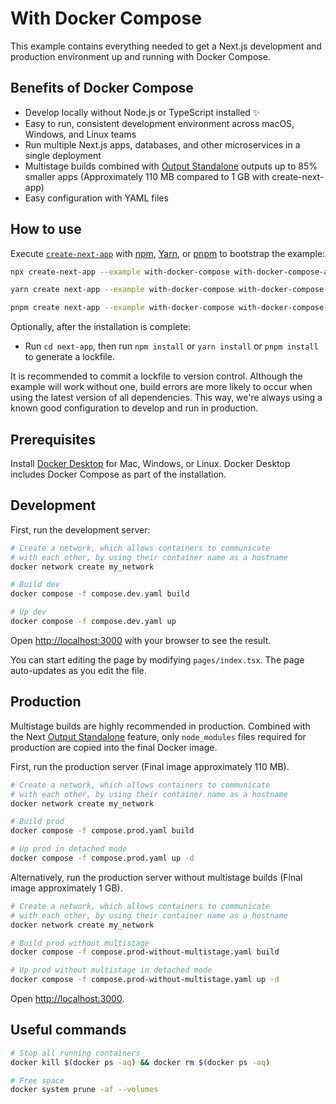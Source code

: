 # With Docker Compose

This example contains everything needed to get a Next.js development and production environment up and running with Docker Compose.

## Benefits of Docker Compose

- Develop locally without Node.js or TypeScript installed ✨
- Easy to run, consistent development environment across macOS, Windows, and Linux teams
- Run multiple Next.js apps, databases, and other microservices in a single deployment
- Multistage builds combined with [Output Standalone](https://nextjs.org/docs/advanced-features/output-file-tracing#automatically-copying-traced-files) outputs up to 85% smaller apps (Approximately 110 MB compared to 1 GB with create-next-app)
- Easy configuration with YAML files

## How to use

Execute [`create-next-app`](https://github.com/vercel/next.js/tree/canary/packages/create-next-app) with [npm](https://docs.npmjs.com/cli/init), [Yarn](https://yarnpkg.com/lang/en/docs/cli/create/), or [pnpm](https://pnpm.io) to bootstrap the example:

```bash
npx create-next-app --example with-docker-compose with-docker-compose-app
```

```bash
yarn create next-app --example with-docker-compose with-docker-compose-app
```

```bash
pnpm create next-app --example with-docker-compose with-docker-compose-app
```

Optionally, after the installation is complete:

- Run `cd next-app`, then run `npm install` or `yarn install` or `pnpm install` to generate a lockfile.

It is recommended to commit a lockfile to version control. Although the example will work without one, build errors are more likely to occur when using the latest version of all dependencies. This way, we're always using a known good configuration to develop and run in production.

## Prerequisites

Install [Docker Desktop](https://docs.docker.com/get-docker) for Mac, Windows, or Linux. Docker Desktop includes Docker Compose as part of the installation.

## Development

First, run the development server:

```bash
# Create a network, which allows containers to communicate
# with each other, by using their container name as a hostname
docker network create my_network

# Build dev
docker compose -f compose.dev.yaml build

# Up dev
docker compose -f compose.dev.yaml up
```

Open [http://localhost:3000](http://localhost:3000) with your browser to see the result.

You can start editing the page by modifying `pages/index.tsx`. The page auto-updates as you edit the file.

## Production

Multistage builds are highly recommended in production. Combined with the Next [Output Standalone](https://nextjs.org/docs/advanced-features/output-file-tracing#automatically-copying-traced-files) feature, only `node_modules` files required for production are copied into the final Docker image.

First, run the production server (Final image approximately 110 MB).

```bash
# Create a network, which allows containers to communicate
# with each other, by using their container name as a hostname
docker network create my_network

# Build prod
docker compose -f compose.prod.yaml build

# Up prod in detached mode
docker compose -f compose.prod.yaml up -d
```

Alternatively, run the production server without multistage builds (Final image approximately 1 GB).

```bash
# Create a network, which allows containers to communicate
# with each other, by using their container name as a hostname
docker network create my_network

# Build prod without multistage
docker compose -f compose.prod-without-multistage.yaml build

# Up prod without multistage in detached mode
docker compose -f compose.prod-without-multistage.yaml up -d
```

Open [http://localhost:3000](http://localhost:3000).

## Useful commands

```bash
# Stop all running containers
docker kill $(docker ps -aq) && docker rm $(docker ps -aq)

# Free space
docker system prune -af --volumes
```
